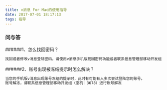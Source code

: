```yaml
---
title: v消息 For Mac的使用指导
date: 2017-07-01 18:17:13
tags: 指导
---
```

### 问与答

######1、怎么找回密码？

``` bash
找回或者修改v消息登陆密码，请使用v消息手机版找回密码功能或者联系信息管理部移动开发组（座机：3678）
```
######2、账号出现被冻结提示时怎么解决？
```bash
当您的手机版v消息出现账号冻结的提示时，此时有可能有人多次尝试登陆您的账号。
账号解冻，请联系信息管理部移动开发组（座机：3678）进行账号解冻
```